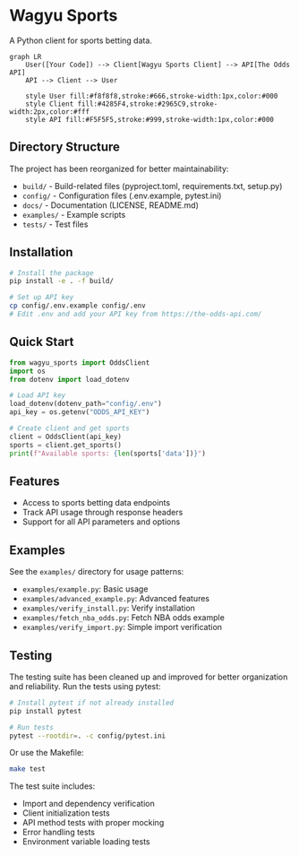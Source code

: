 # Wagyu Sports

A Python client for sports betting data.

```mermaid
graph LR
    User([Your Code]) --> Client[Wagyu Sports Client] --> API[The Odds API]
    API --> Client --> User
    
    style User fill:#f8f8f8,stroke:#666,stroke-width:1px,color:#000
    style Client fill:#4285F4,stroke:#2965C9,stroke-width:2px,color:#fff
    style API fill:#F5F5F5,stroke:#999,stroke-width:1px,color:#000
```

## Directory Structure

The project has been reorganized for better maintainability:
- `build/` - Build-related files (pyproject.toml, requirements.txt, setup.py)
- `config/` - Configuration files (.env.example, pytest.ini)
- `docs/` - Documentation (LICENSE, README.md)
- `examples/` - Example scripts
- `tests/` - Test files

## Installation

```bash
# Install the package
pip install -e . -f build/

# Set up API key
cp config/.env.example config/.env
# Edit .env and add your API key from https://the-odds-api.com/
```

## Quick Start

```python
from wagyu_sports import OddsClient
import os
from dotenv import load_dotenv

# Load API key
load_dotenv(dotenv_path="config/.env")
api_key = os.getenv("ODDS_API_KEY")

# Create client and get sports
client = OddsClient(api_key)
sports = client.get_sports()
print(f"Available sports: {len(sports['data'])}")
```

## Features

- Access to sports betting data endpoints
- Track API usage through response headers
- Support for all API parameters and options

## Examples

See the `examples/` directory for usage patterns:
- `examples/example.py`: Basic usage
- `examples/advanced_example.py`: Advanced features
- `examples/verify_install.py`: Verify installation
- `examples/fetch_nba_odds.py`: Fetch NBA odds example
- `examples/verify_import.py`: Simple import verification

## Testing

The testing suite has been cleaned up and improved for better organization and reliability. Run the tests using pytest:

```bash
# Install pytest if not already installed
pip install pytest

# Run tests
pytest --rootdir=. -c config/pytest.ini
```

Or use the Makefile:

```bash
make test
```

The test suite includes:
- Import and dependency verification
- Client initialization tests
- API method tests with proper mocking
- Error handling tests
- Environment variable loading tests
